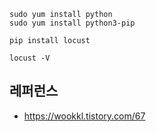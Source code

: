 ```
sudo yum install python
sudo yum install python3-pip
```

```
pip install locust

locust -V

```

## 레퍼런스 ##

* https://wookkl.tistory.com/67
